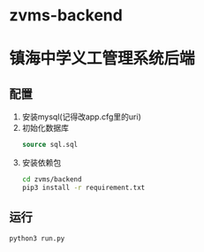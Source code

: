 # zvms-backend
# 镇海中学义工管理系统后端

## 配置
1. 安装mysql(记得改app.cfg里的uri)
2. 初始化数据库
    ```sql
    source sql.sql
    ```
3. 安装依赖包
    ```bash
    cd zvms/backend
    pip3 install -r requirement.txt
    ```

## 运行
```bash
python3 run.py
```
